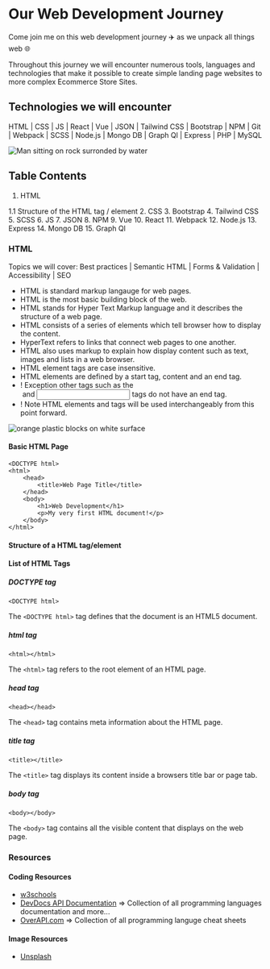 # Our Web Development Journey

Come join me on this web development journey :airplane: as we unpack all things web :globe_with_meridians:

Throughout this journey we will encounter numerous tools, languages and technologies that make it possible to create simple landing page websites to more complex Ecommerce Store Sites.

## Technologies we will encounter
HTML | CSS | JS | React | Vue | JSON | Tailwind CSS | Bootstrap | NPM | Git | Webpack | SCSS | Node.js | Mongo DB | Graph Ql | Express | PHP | MySQL 

![Man sitting on rock surronded by water](https://images.unsplash.com/photo-1526779259212-939e64788e3c?ixlib=rb-1.2.1&ixid=MnwxMjA3fDB8MHxwaG90by1wYWdlfHx8fGVufDB8fHx8&auto=format&fit=crop&w=874&q=80)

## Table Contents
1. HTML


1.1 Structure of the HTML tag / element
2. CSS
3. Bootstrap
4. Tailwind CSS
5. SCSS
6. JS
7. JSON
8. NPM
9. Vue
10. React
11. Webpack
12. Node.js
13. Express
14. Mongo DB
15. Graph Ql


### HTML

Topics we will cover: Best practices | Semantic HTML | Forms & Validation | Accessibility | SEO

- HTML is standard markup langauge for web pages.
- HTML is the most basic building block of the web.
- HTML stands for Hyper Text Markup language and it describes the structure of a web page.
- HTML consists of a series of elements which tell browser how to display the content.
- HyperText refers to links that connect web pages to one another.
- HTML also uses markup to explain how display content such as text, images and lists in a web browser.
- HTML element tags are case insensitive.
- HTML elements are defined by a start tag, content and an end tag.
- ! Exception other tags such as the <br> <img> and <input> tags do not have an end tag.
- ! Note HTML elements and tags will be used interchangeably from this point forward.

![orange plastic blocks on white surface](https://images.unsplash.com/photo-1621839673705-6617adf9e890?ixid=MnwxMjA3fDB8MHxzZWFyY2h8M3x8aHRtbHxlbnwwfHwwfHw%3D&ixlib=rb-1.2.1&auto=format&fit=crop&w=500&q=60)

#### Basic HTML Page
```
<DOCTYPE html>
<html>
	<head>
		<title>Web Page Title</title>
	</head>
	<body>
		<h1>Web Development</h1>
		<p>My very first HTML document!</p>
	</body>
</html>
```

#### Structure of a HTML tag/element

#### List of HTML Tags

##### DOCTYPE tag
`<DOCTYPE html>`


The `<DOCTYPE html>` tag defines that the document is an HTML5 document.


##### html tag
`<html></html>`


The `<html>` tag refers to the root element of an HTML page.


##### head tag
`<head></head>`


The `<head>` tag contains meta information about the HTML page.


##### title tag
`<title></title>`


The `<title>` tag displays its content inside a browsers title bar or page tab.


##### body tag
`<body></body>`


The `<body>` tag contains all the visible content that displays on the web page.


### Resources

#### Coding Resources
- [w3schools](https://www.w3schools.com/)
- [DevDocs API Documentation](https://devdocs.io/) => Collection of all programming languages documentation and more...
- [OverAPI.com](https://overapi.com/) => Collection of all programming languge cheat sheets

#### Image Resources
- [Unsplash](https://unsplash.com/)

